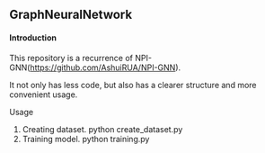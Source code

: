 ## GraphNeuralNetwork


#### Introduction
This repository is a recurrence of NPI-GNN(https://github.com/AshuiRUA/NPI-GNN).

It not only has less code, but also has a clearer structure and more convenient usage.

Usage
1. Creating dataset. 
	python create_dataset.py
2. Training model. 
	python training.py